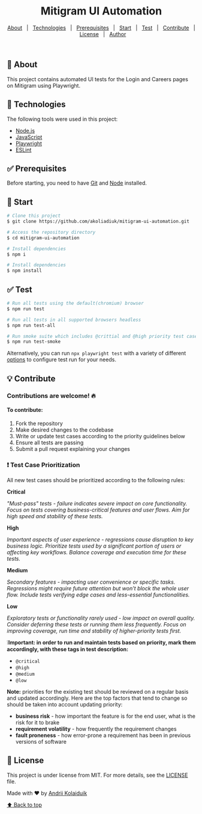 <h1 align="center">Mitigram UI Automation</h1>

<p align="center">
  <a href="#dart-about">About</a> &#xa0; | &#xa0; 
  <a href="#rocket-technologies">Technologies</a> &#xa0; | &#xa0;
  <a href="#white_check_mark-prerequisites">Prerequisites</a> &#xa0; | &#xa0;
  <a href="#checkered_flag-start">Start</a> &#xa0; | &#xa0;
  <a href="#white_check_mark-test">Test</a> &#xa0; | &#xa0;
  <a href="#bulb-contribute">Contribute</a> &#xa0; | &#xa0;
  <a href="#memo-license">License</a> &#xa0; | &#xa0;
  <a href="https://github.com/akoliadiuk" target="_blank">Author</a>
</p>
<br>

## :dart: About ##

This project contains automated UI tests for the Login and Careers pages on Mitigram using Playwright.

## :rocket: Technologies ##

The following tools were used in this project:

- [Node.js](https://nodejs.org/en/)
- [JavaScript](https://developer.mozilla.org/en-US/docs/Web/JavaScript)
- [Playwright](https://playwright.dev/)
- [ESLint](https://eslint.org/)

## :white_check_mark: Prerequisites ##

Before starting, you need to have [Git](https://git-scm.com) and [Node](https://nodejs.org/en/) installed.

## :checkered_flag: Start ##

```bash
# Clone this project
$ git clone https://github.com/akoliadiuk/mitigram-ui-automation.git

# Access the repository directory
$ cd mitigram-ui-automation

# Install dependencies
$ npm i

# Install dependencies
$ npm install
```

## :white_check_mark: Test ##

```bash
# Run all tests using the default(chromium) browser
$ npm run test

# Run all tests in all supported browsers headless
$ npm run test-all

# Run smoke suite which includes @crittial and @high priority test cases
$ npm run test-smoke
```
Alternatively, you can run `npx playwright test` with a variety of different [options](https://playwright.dev/docs/test-cli) to configure test run for your needs.

## :bulb: Contribute ##

### Contributions are welcome! :fire:

#### To contribute:

1. Fork the repository
2. Make desired changes to the codebase
3. Write or update test cases according to the priority guidelines below
4. Ensure all tests are passing
5. Submit a pull request explaining your changes

### :exclamation: Test Case Prioritization

All new test cases should be prioritized according to the following rules:


**Critical**

*"Must-pass" tests - failure indicates severe impact on core functionality. Focus on tests covering business-critical features and user flows. Aim for high speed and stability of these tests.*


**High**

*Important aspects of user experience - regressions cause disruption to key business logic. Prioritize tests used by a significant portion of users or affecting key workflows. Balance coverage and execution time for these tests.*


**Medium**

*Secondary features - impacting user convenience or specific tasks. Regressions might require future attention but won’t block the whole user flow. Include tests verifying edge cases and less-essential functionalities.*


**Low**

*Exploratory tests or functionality rarely used - low impact on overall quality. Consider deferring these tests or running them less frequently. Focus on improving coverage, run time and stability of higher-priority tests first.*


:grey_exclamation:**Important: in order to run and maintain tests based on priority, mark them accordingly, with these tags in test description:**
- `@critical`
- `@high`
- `@medium`
- `@low`


**Note:** priorities for the existing test should be reviewed on a regular basis and updated accordingly. Here are the top factors that tend to change so should be taken into account updating priority:
- **business risk** - how important the feature is for the end user, what is the risk for it to brake
- **requirement volatility** - how frequently the requirement changes
- **fault proneness** - how error-prone a requirement has been in previous versions of software


## :memo: License ##

This project is under license from MIT. For more details, see the [LICENSE](LICENSE.md) file.



Made with :heart: by <a href="https://github.com/akoliadiuk" target="_blank">Andrii Kolaiduik</a>
&#xa0;

<a href="#top">:arrow_up: Back to top</a>
